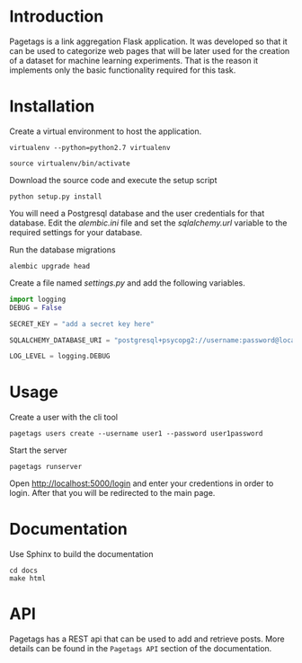 # Introduction

Pagetags is a link aggregation Flask application. It was developed so that it
can be used to categorize web pages that will be later used for the creation of
a dataset for machine learning experiments. That is the reason it implements
only the basic functionality required for this task.

# Installation

Create a virtual environment to host the application.

```
virtualenv --python=python2.7 virtualenv

source virtualenv/bin/activate
```

Download the source code and execute the setup script

```
python setup.py install
```

You will need a Postgresql database and the user credentials for that database.
Edit the *alembic.ini* file and set the *sqlalchemy.url* variable to the required
settings for your database.

Run the database migrations

```
alembic upgrade head
```

Create a file named *settings.py* and add the following variables.

```python
import logging
DEBUG = False

SECRET_KEY = "add a secret key here"

SQLALCHEMY_DATABASE_URI = "postgresql+psycopg2://username:password@localhost/pagetags"

LOG_LEVEL = logging.DEBUG
```

# Usage

Create a user with the cli tool

```
pagetags users create --username user1 --password user1password
```

Start the server

```
pagetags runserver
```

Open [http://localhost:5000/login](http://localhost:5000/login) and enter your credentions
in order to login. After that you will be redirected to the main page.

# Documentation

Use Sphinx to build the documentation

```
cd docs
make html
```

# API

Pagetags has a REST api that can be used to add and retrieve posts. More
details can be found in the `Pagetags API` section of the documentation.
